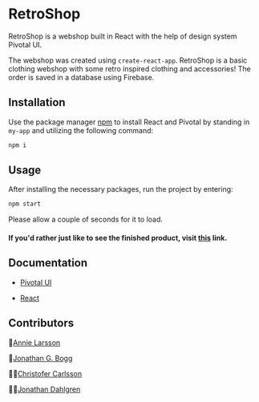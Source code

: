 # RetroShop

RetroShop is a webshop built in React with the help of design system Pivotal UI.

The webshop was created using 
```create-react-app```.
RetroShop is a basic clothing webshop with some retro inspired clothing and accessories! The order is saved in a database using Firebase.

## Installation

Use the package manager [npm](https://www.npmjs.com/get-npm) to install React and Pivotal by standing in ```my-app``` and utilizing the following command:

```bash
npm i
```

## Usage

After installing the necessary packages, run the project by entering:

```bash
npm start
```

Please allow a couple of seconds for it to load.

#### If you'd rather just like to see the finished product, visit [this](https://avlarsson.github.io/DesignSystem-app/) link.

## Documentation

- [Pivotal UI](https://styleguide.pivotal.io/)

- [React](https://reactjs.org/)

## Contributors
💃[Annie Larsson](https://github.com/AVLarsson)

🕺[Jonathan G. Bogg](https://github.com/boggzer)

🦹‍♂️[Christofer Carlsson](https://github.com/christofer41)

🦸‍♂️[Jonathan Dahlgren](https://github.com/JonathanDahlgren)